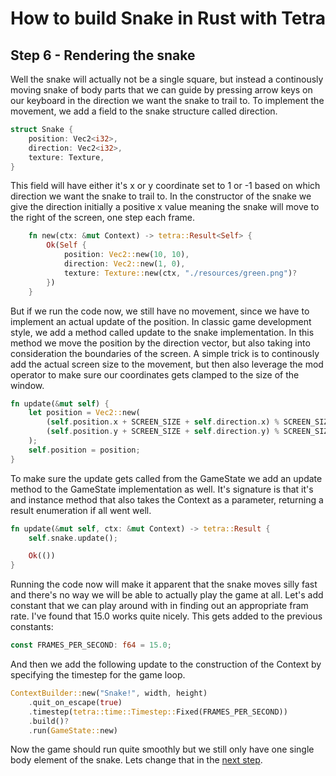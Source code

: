 # How to build Snake in Rust with Tetra
## Step 6 - Rendering the snake
Well the snake will actually not be a single square, but instead a continously moving snake of body parts that we can guide by pressing arrow keys on our keyboard in the direction we want the snake to trail to. To implement the movement, we add a field to the snake structure called direction.
```rust
struct Snake {
    position: Vec2<i32>,
    direction: Vec2<i32>,
    texture: Texture,
}
```
This field will have either it's x or y coordinate set to 1 or -1 based on which direction we want the snake to trail to. In the constructor of the snake we give the direction initially a positive x value meaning the snake will move to the right of the screen, one step each frame.
```rust
    fn new(ctx: &mut Context) -> tetra::Result<Self> {
        Ok(Self {
            position: Vec2::new(10, 10),
            direction: Vec2::new(1, 0),
            texture: Texture::new(ctx, "./resources/green.png")?
        })
    }
```
But if we run the code now, we still have no movement, since we have to implement an actual update of the position. In classic game development style, we add a method called update to the snake implementation. In this method we move the position by the direction vector, but also taking into consideration the boundaries of the screen. A simple trick is to continously add the actual screen size to the movement, but then also leverage the mod operator to make sure our coordinates gets clamped to the size of the window.
```rust
fn update(&mut self) {
    let position = Vec2::new(
        (self.position.x + SCREEN_SIZE + self.direction.x) % SCREEN_SIZE,
        (self.position.y + SCREEN_SIZE + self.direction.y) % SCREEN_SIZE,
    );
    self.position = position;
}
```
To make sure the update gets called from the GameState we add an update method to the GameState implementation as well. It's signature is that it's and instance method that also takes the Context as a parameter, returning a result enumeration if all went well.
```rust
fn update(&mut self, ctx: &mut Context) -> tetra::Result {
    self.snake.update();

    Ok(())
}
```
Running the code now will make it apparent that the snake moves silly fast and there's no way we will be able to actually play the game at all. Let's add constant that we can play around with in finding out an appropriate fram rate. I've found that 15.0 works quite nicely. This gets added to the previous constants:
```rust
const FRAMES_PER_SECOND: f64 = 15.0;
```
And then we add the following update to the construction of the Context by specifying the timestep for the game loop.
```rust
ContextBuilder::new("Snake!", width, height)
    .quit_on_escape(true)
    .timestep(tetra::time::Timestep::Fixed(FRAMES_PER_SECOND))
    .build()?
    .run(GameState::new)
```
Now the game should run quite smoothly but we still only have one single body element of the snake. Lets change that in the [next step](step_7.md).
